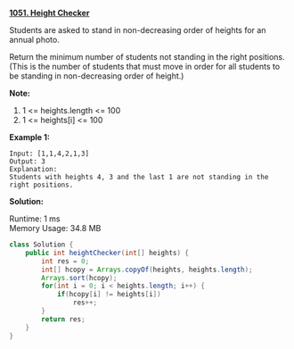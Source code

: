**[1051. Height Checker](https://leetcode.com/problems/height-checker/)**

Students are asked to stand in non-decreasing order of heights for an annual photo.

Return the minimum number of students not standing in the right positions.  (This is the number of students that must move in order for all students to be standing in non-decreasing order of height.)

**Note:**

1. 1 <= heights.length <= 100
2. 1 <= heights[i] <= 100

**Example 1:**

```
Input: [1,1,4,2,1,3]
Output: 3
Explanation: 
Students with heights 4, 3 and the last 1 are not standing in the right positions.
```

**Solution:**

Runtime: 1 ms<br/>
Memory Usage: 34.8 MB

```java
class Solution {
    public int heightChecker(int[] heights) {
        int res = 0;
        int[] hcopy = Arrays.copyOf(heights, heights.length);
        Arrays.sort(hcopy);
        for(int i = 0; i < heights.length; i++) {
            if(hcopy[i] != heights[i])
                res++;
        }
        return res;
    }
}
```


